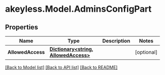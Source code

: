 # akeyless.Model.AdminsConfigPart
## Properties

Name | Type | Description | Notes
------------ | ------------- | ------------- | -------------
**AllowedAccess** | [**Dictionary&lt;string, AllowedAccess&gt;**](AllowedAccess.md) |  | [optional] 

[[Back to Model list]](../README.md#documentation-for-models) [[Back to API list]](../README.md#documentation-for-api-endpoints) [[Back to README]](../README.md)

